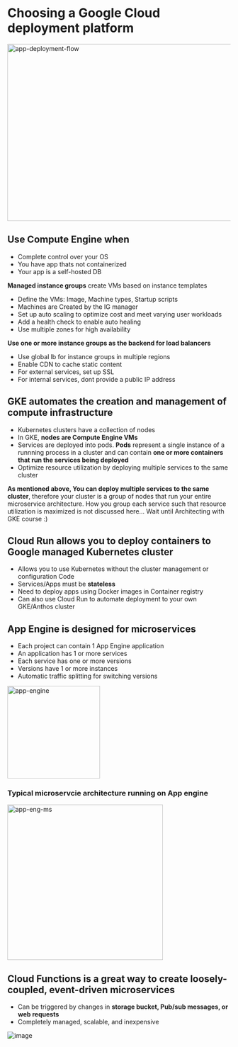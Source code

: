 # Choosing a Google Cloud deployment platform
<img width="600" height="400" alt="app-deployment-flow" src="https://user-images.githubusercontent.com/40435982/128083027-f402d5fe-6694-4d17-984b-1ab465b277ad.PNG">

## Use Compute Engine when
- Complete control over your OS
- You have app thats not containerized
- Your app is a self-hosted DB

**Managed instance groups** create VMs based on instance templates
- Define the VMs: Image, Machine types, Startup scripts
- Machines are Created by the IG manager
- Set up auto scaling to optimize cost and meet varying user workloads
- Add a health check to enable auto healing
- Use multiple zones for high availability

**Use one or more instance groups as the backend for load balancers**

- Use global lb for instance groups in multiple regions
- Enable CDN to cache static content
- For external services, set up SSL
- For internal services, dont provide a public IP address

## GKE automates the creation and management of compute infrastructure
- Kubernetes clusters have a collection of nodes
- In GKE, **nodes are Compute Engine VMs**
- Services are deployed into pods. **Pods** represent a single instance of a runnning process in a cluster and can contain **one or more containers that run the services being deployed**
- Optimize resource utilization by deploying multiple services to the same cluster

**As mentioned above, You can deploy multiple services to the same cluster**, therefore your cluster is a group of nodes that run your entire microservice architecture. How you group each service such that resource utilization is maximized is not discussed here... Wait until Architecting with GKE course :)

## Cloud Run allows you to deploy containers to Google managed Kubernetes cluster
- Allows you to use Kubernetes without the cluster management or configuration Code
- Services/Apps must be **stateless**
- Need to deploy apps using Docker images in Container registry
- Can also use Cloud Run to automate deployment to your own GKE/Anthos cluster

## App Engine is designed for microservices
- Each project can contain 1 App Engine application
- An application has 1 or more services
- Each service has one or more versions
- Versions have 1 or more instances
- Automatic traffic splitting for switching versions
<img width="209" alt="app-engine" src="https://user-images.githubusercontent.com/40435982/128086577-d341359d-efa5-4a3e-ba06-b998b587b493.PNG">

### Typical microservcie architecture running on App engine
<img width="351" alt="app-eng-ms" src="https://user-images.githubusercontent.com/40435982/128087119-64243fd8-9167-46d2-bd6f-578af3eb5aed.PNG">

## Cloud Functions is a great way to create loosely-coupled, event-driven microservices
- Can be triggered by changes in **storage bucket, Pub/sub messages, or web requests**
- Completely managed, scalable, and inexpensive

![image](https://user-images.githubusercontent.com/40435982/128087459-c06711de-87d9-4e83-ab67-dbf1c02b4cef.png)
